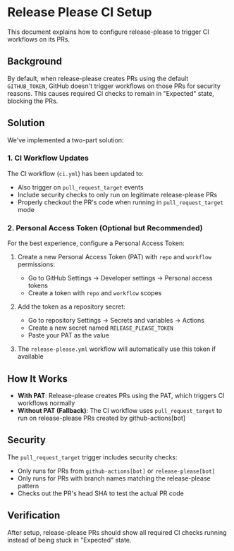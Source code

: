 # Release Please CI Setup

This document explains how to configure release-please to trigger CI workflows on its PRs.

## Background

By default, when release-please creates PRs using the default `GITHUB_TOKEN`, GitHub doesn't trigger workflows on those PRs for security reasons. This causes required CI checks to remain in "Expected" state, blocking the PRs.

## Solution

We've implemented a two-part solution:

### 1. CI Workflow Updates

The CI workflow (`ci.yml`) has been updated to:
- Also trigger on `pull_request_target` events
- Include security checks to only run on legitimate release-please PRs
- Properly checkout the PR's code when running in `pull_request_target` mode

### 2. Personal Access Token (Optional but Recommended)

For the best experience, configure a Personal Access Token:

1. Create a new Personal Access Token (PAT) with `repo` and `workflow` permissions:
   - Go to GitHub Settings → Developer settings → Personal access tokens
   - Create a token with `repo` and `workflow` scopes

2. Add the token as a repository secret:
   - Go to repository Settings → Secrets and variables → Actions
   - Create a new secret named `RELEASE_PLEASE_TOKEN`
   - Paste your PAT as the value

3. The `release-please.yml` workflow will automatically use this token if available

## How It Works

- **With PAT**: Release-please creates PRs using the PAT, which triggers CI workflows normally
- **Without PAT (Fallback)**: The CI workflow uses `pull_request_target` to run on release-please PRs created by github-actions[bot]

## Security

The `pull_request_target` trigger includes security checks:
- Only runs for PRs from `github-actions[bot]` or `release-please[bot]`
- Only runs for PRs with branch names matching the release-please pattern
- Checks out the PR's head SHA to test the actual PR code

## Verification

After setup, release-please PRs should show all required CI checks running instead of being stuck in "Expected" state.
